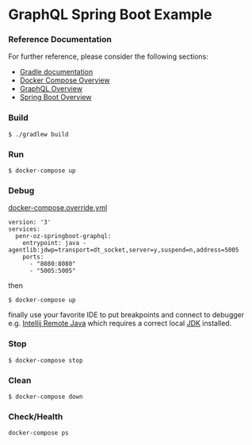 # GraphQL Spring Boot Example

### Reference Documentation
For further reference, please consider the following sections:

* [Gradle documentation](https://docs.gradle.org)
* [Docker Compose Overview](https://docs.docker.com/compose/overview/) 
* [GraphQL Overview](https://graphql.org/)
* [Spring Boot Overview](https://spring.io/projects/spring-boot)

### Build
```
$ ./gradlew build
```

### Run
```
$ docker-compose up
```

### Debug
[docker-compose.override.yml](https://docs.docker.com/compose/extends/)
```
version: '3'
services:
  penr-oz-springboot-graphql:
    entrypoint: java -agentlib:jdwp=transport=dt_socket,server=y,suspend=n,address=5005
    ports:
      - "8080:8080"
      - "5005:5005"
```
then
```
$ docker-compose up
```
finally use your favorite IDE to put breakpoints and connect to debugger
e.g.
[Intellij Remote Java](https://www.jetbrains.com/help/idea/run-debug-configuration-remote-debug.html)
which requires a correct local [JDK](https://jdk.java.net/8/)
installed.

### Stop
```
$ docker-compose stop
```

### Clean
```
$ docker-compose down
```

### Check/Health
```
docker-compose ps
```
